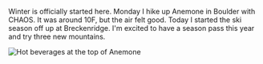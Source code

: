 Winter is officially started here. Monday I hike up Anemone in Boulder with CHAOS. It was around 10F, but the air felt good. Today I started the ski season off up at Breckenridge. I'm excited to have a season pass this year and try three new mountains.

![Hot beverages at the top of Anemone](/photos/winter_2009/001_anemone.jpg)
